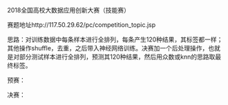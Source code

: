 2018全国高校大数据应用创新大赛（技能赛）

赛题地址http://117.50.29.62/pc/competition_topic.jsp

思路：对训练数据中每条样本进行全排列，每条产生120种结果，其标签都一样；其他操作shuffle，去重，之后带入神经网络训练。决赛加一个后处理操作，也就是对部分测试样本进行全排列，预测其120种结果，然后用众数或knn的思路取最终标签。

预赛：

决赛：

